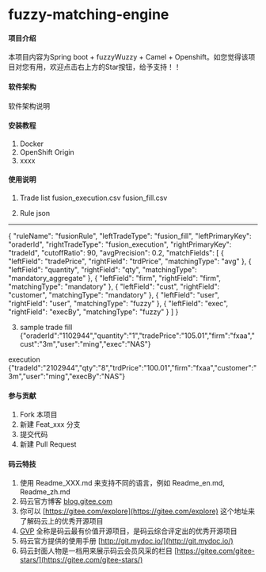 # fuzzy-matching-engine

#### 项目介绍
本项目内容为Spring boot + fuzzyWuzzy + Camel + Openshift。如您觉得该项目对您有用，欢迎点击右上方的Star按钮，给予支持！！

#### 软件架构
软件架构说明


#### 安装教程

1. Docker
2. OpenShift Origin
3. xxxx

#### 使用说明

1. Trade list
fusion_execution.csv
fusion_fill.csv

2. Rule json
------------
   {
       "ruleName": "fusionRule",
       "leftTradeType": "fusion_fill",
       "leftPrimaryKey": "oraderId",
       "rightTradeType": "fusion_execution",
       "rightPrimaryKey": "tradeId",
       "cutoffRatio": 90,
       "avgPrecision": 0.2,
       "matchFields": [
         {
           "leftField": "tradePrice",
           "rightField": "trdPrice",
           "matchingType": "avg"
         },
         {
           "leftField": "quantity",
           "rightField": "qty",
           "matchingType": "mandatory_aggregate"
         },
         {
           "leftField": "firm",
           "rightField": "firm",
           "matchingType": "mandatory"
         },
         {
           "leftField": "cust",
           "rightField": "customer",
           "matchingType": "mandatory"
         },
         {
           "leftField": "user",
           "rightField": "user",
           "matchingType": "fuzzy"
         },
         {
           "leftField": "exec",
           "rightField": "execBy",
           "matchingType": "fuzzy"
         }
       ]
     }

3. sample trade
fill
{"oraderId":"1102944","quantity":"1","tradePrice":"105.01","firm":"fxaa","cust":"3m","user":"ming","exec":"NAS"}

execution
{"tradeId":"2102944","qty":"8","trdPrice":"100.01","firm":"fxaa","customer":"3m","user":"ming","execBy":"NAS"}

#### 参与贡献

1. Fork 本项目
2. 新建 Feat_xxx 分支
3. 提交代码
4. 新建 Pull Request


#### 码云特技

1. 使用 Readme\_XXX.md 来支持不同的语言，例如 Readme\_en.md, Readme\_zh.md
2. 码云官方博客 [blog.gitee.com](https://blog.gitee.com)
3. 你可以 [https://gitee.com/explore](https://gitee.com/explore) 这个地址来了解码云上的优秀开源项目
4. [GVP](https://gitee.com/gvp) 全称是码云最有价值开源项目，是码云综合评定出的优秀开源项目
5. 码云官方提供的使用手册 [http://git.mydoc.io/](http://git.mydoc.io/)
6. 码云封面人物是一档用来展示码云会员风采的栏目 [https://gitee.com/gitee-stars/](https://gitee.com/gitee-stars/)